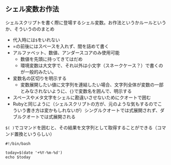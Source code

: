 ## シェル変数お作法

シェルスクリプトを書く際に登場するシェル変数。お作法というかルールというか、そういうののまとめ

- 代入時には`$`をいれない
- =の前後にはスペースを入れず、間を詰めて書く
- アルファベット、数値、アンダースコアのみ使用可能
    - 数値を先頭に持ってきてはだめ
    - 環境変数は大文字で、それ以外は小文字（スネークケース？）で書くのが一般的みたい。
- 変数名の区切りを明示する
    - 変数展開したい値に文字列を連結したい場合、文字列全体が変数の一部とみなされないように、`{}`で変数名を囲んで、明示する
- スペースやメタ文字をシェルに勘違いさせないためにクオートで囲む
- Rubyと同じように（シェルスクリプトの方が、元のような気もするのでこういう書き方は変かもしれないが）シングルクオートでは式展開されず、ダブルクオートでは式展開される

`$( )`でコマンドを囲むと、その結果を文字列として取得することができる（コマンド置換というらしい）

```
#!/bin/bash

today=$(date '+%Y-%m-%d')
echo $today
```

